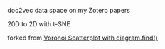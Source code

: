 doc2vec data space on my Zotero papers

20D to 2D with t-SNE

forked from [Voronoi Scatterplot with diagram.find()](https://bl.ocks.org/micahstubbs/d1854e278cad0f9b4deef0815320d55f)
